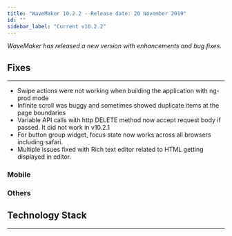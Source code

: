 ```yaml
---
title: "WaveMaker 10.2.2 - Release date: 20 November 2019"
id: ""
sidebar_label: "Current v10.2.2"
---
```

*WaveMaker has released a new version with enhancements and bug fixes.*


## Fixes
---
- Swipe actions were not working when building the application with ng-prod mode
- Infinite scroll was buggy and sometimes showed duplicate items at the page boundaries
- Variable API calls with http DELETE method now accept request body if passed. It did not work in v10.2.1
- For button group widget, focus state now works across all browsers including safari.
- Multiple issues fixed with Rich text editor related to HTML getting displayed in editor.

### Mobile


### Others

## Technology Stack
---
